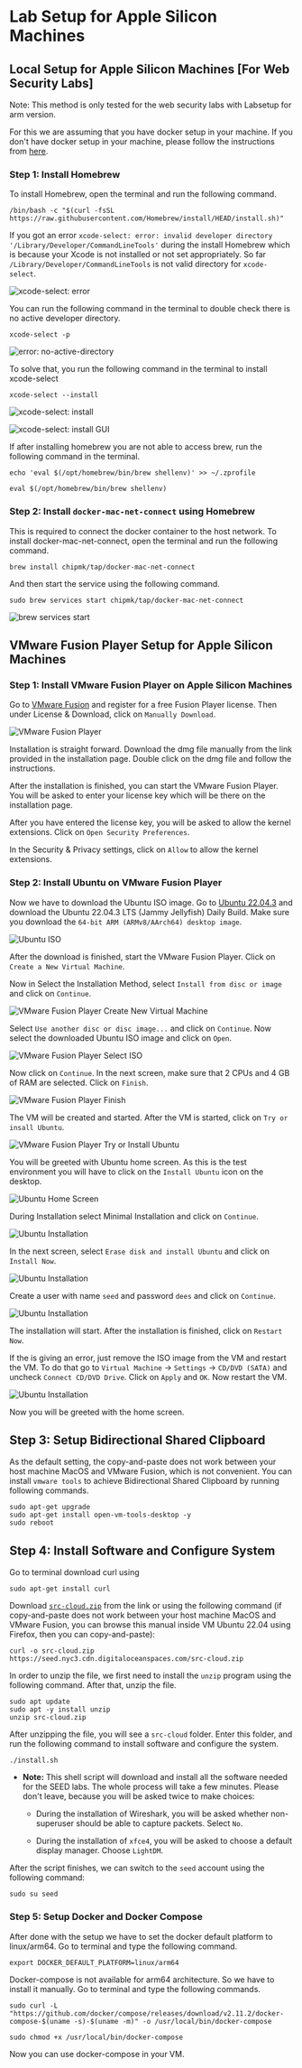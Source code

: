 # Lab Setup for Apple Silicon Machines

## Local Setup for Apple Silicon Machines [For Web Security Labs]

Note: This method is only tested for the web security labs with Labsetup for arm version.

For this we are assuming that you have docker setup in your machine. If you don't have docker setup in your machine, please follow the instructions from [here](https://docs.docker.com/desktop/mac/install/).

### Step 1: Install Homebrew
To install Homebrew, open the terminal and run the following command.

```/bin/bash -c "$(curl -fsSL https://raw.githubusercontent.com/Homebrew/install/HEAD/install.sh)"```

If you got an error ```xcode-select: error:
invalid developer directory '/Library/Developer/CommandLineTools'``` during the install Homebrew which is because your Xcode is not installed or not set appropriately.  So far ```/Library/Developer/CommandLineTools``` is not valid directory for ```xcode-select```.

![xcode-select: error](Figs/xcode-select-error.png)

You can run the following command in the terminal to double check there is no active developer directory.

```xcode-select -p```

![error: no-active-directory](Figs/error-no-active-directory.png)

To solve that, you run the following command in the terminal to install xcode-select

```xcode-select --install```

![xcode-select: install](Figs/xcode-select-install.png)

![xcode-select: install GUI](Figs/xcode-select-install-GUI.png)

If after installing homebrew you are not able to access brew, run the following command in the terminal.

```echo 'eval $(/opt/homebrew/bin/brew shellenv)' >> ~/.zprofile```

```eval $(/opt/homebrew/bin/brew shellenv)```

### Step 2: Install ```docker-mac-net-connect``` using Homebrew
This is required to connect the docker container to the host network. To install docker-mac-net-connect, open the terminal and run the following command.

```brew install chipmk/tap/docker-mac-net-connect```

And then start the service using the following command.

```sudo brew services start chipmk/tap/docker-mac-net-connect```

![brew services start](Figs/brew-services-start.png)


## VMware Fusion Player Setup for Apple Silicon Machines

### Step 1: Install VMware Fusion Player on Apple Silicon Machines

Go to [VMware Fusion](https://customerconnect.vmware.com/en/evalcenter?p=fusion-player-personal-13) and register for a free Fusion Player license. Then under License & Download, click on `Manually Download`.

![VMware Fusion Player](Figs/vmware-fusion-player-web.png)

Installation is straight forward. Download the dmg file manually from the link provided in the installation page. Double click on the dmg file and follow the instructions.

After the installation is finished, you can start the VMware Fusion Player. You will be asked to enter your license key which will be there on the installation page.

After you have entered the license key, you will be asked to allow the kernel extensions. Click on `Open Security Preferences`.

In the Security & Privacy settings, click on `Allow` to allow the kernel extensions.

### Step 2: Install Ubuntu on VMware Fusion Player

Now we have to download the Ubuntu ISO image. Go to [Ubuntu 22.04.3](https://cdimage.ubuntu.com/jammy/daily-live/current/) and download the Ubuntu 22.04.3 LTS (Jammy Jellyfish) Daily Build. Make sure you download the `64-bit ARM (ARMv8/AArch64) desktop image`.

![Ubuntu ISO](Figs/ubuntu-iso.png)

After the download is finished, start the VMware Fusion Player. Click on `Create a New Virtual Machine`.

Now in Select the Installation Method, select `Install from disc or image` and click on `Continue`.

![VMware Fusion Player Create New Virtual Machine](Figs/vmware-fusion-player-create-new-virtual-machine.png)

Select `Use another disc or disc image...` and click on `Continue`. Now select the downloaded Ubuntu ISO image and click on `Open`.

![VMware Fusion Player Select ISO](Figs/vmware-fusion-player-select-iso.png)

Now click on `Continue`. In the next screen, make sure that 2 CPUs and 4 GB of RAM are selected. Click on `Finish`.

![VMware Fusion Player Finish](Figs/vmware-fusion-player-finish.png)

The VM will be created and started. After the VM is started, click on `Try or insall Ubuntu`.

![VMware Fusion Player Try or Install Ubuntu](Figs/vmware-fusion-player-try-or-install-ubuntu.png)

You will be greeted with Ubuntu home screen. As this is the test environment you will have to click on the `Install Ubuntu` icon on the desktop.

![Ubuntu Home Screen](Figs/ubuntu-home-screen.png)

During Installation select Minimal Installation and click on `Continue`.

![Ubuntu Installation](Figs/ubuntu-installation.png)

In the next screen, select `Erase disk and install Ubuntu` and click on `Install Now`.

![Ubuntu Installation](Figs/ubuntu-installation-erase.png)

Create a user with name `seed` and password `dees` and click on `Continue`.

![Ubuntu Installation](Figs/ubuntu-installation-user.png)

The installation will start. After the installation is finished, click on `Restart Now`.

If the is giving an error, just remove the ISO image from the VM and restart the VM. To do that go to `Virtual Machine` -> `Settings` -> `CD/DVD (SATA)` and uncheck `Connect CD/DVD Drive`. Click on `Apply` and `OK`. Now restart the VM.

![Ubuntu Installation](Figs/ubuntu-installation-cd.png)

Now you will be greeted with the home screen.

## Step 3: Setup Bidirectional Shared Clipboard


As the default setting, the copy-and-paste does not work between your host machine MacOS and VMware Fusion, which is not convenient. You can install ```vmware tools``` to achieve Bidirectional Shared Clipboard by running following commands.
```
sudo apt-get upgrade
sudo apt-get install open-vm-tools-desktop -y
sudo reboot
```


## Step 4: Install Software and Configure System


Go to terminal download curl using
```
sudo apt-get install curl
```

Download [`src-cloud.zip`](https://seed.nyc3.cdn.digitaloceanspaces.com/src-cloud.zip)
  from the link or using the following command (if copy-and-paste does not work
  between your host machine MacOS and VMware Fusion, you can browse this manual inside VM Ubuntu 22.04 using Firefox, then you can copy-and-paste):
  ```
  curl -o src-cloud.zip https://seed.nyc3.cdn.digitaloceanspaces.com/src-cloud.zip
  ```

In order to unzip the file, we first need to install the `unzip` program
  using the following command. After that, unzip the file.
  ```
  sudo apt update
  sudo apt -y install unzip
  unzip src-cloud.zip
  ```

After unzipping the file, you will see a `src-cloud` folder.
  Enter this folder, and run the following command to install software
  and configure the system.
  ```
  ./install.sh
  ```

- **Note:** This shell script will download and install all the software needed for
  the SEED labs. The whole process will take a few minutes. Please
  don't leave, because you will be asked twice to make choices:

  - During the installation of Wireshark, you will be asked
    whether non-superuser should be able to capture packets.
    Select `No`.

  - During the installation of `xfce4`, you will be asked to
    choose a default display manager. Choose `LightDM`.


After the script finishes, we can switch to the `seed`
account using the following command:
```
sudo su seed
```

### Step 5: Setup Docker and Docker Compose

After done with the setup we have to set the docker default platform to linux/arm64. Go to terminal and type the following command.

```export DOCKER_DEFAULT_PLATFORM=linux/arm64```

Docker-compose is not available for arm64 architecture. So we have to install it manually. Go to terminal and type the following commands.

```sudo curl -L "https://github.com/docker/compose/releases/download/v2.11.2/docker-compose-$(uname -s)-$(uname -m)" -o /usr/local/bin/docker-compose```

```sudo chmod +x /usr/local/bin/docker-compose```

Now you can use docker-compose in your VM.
